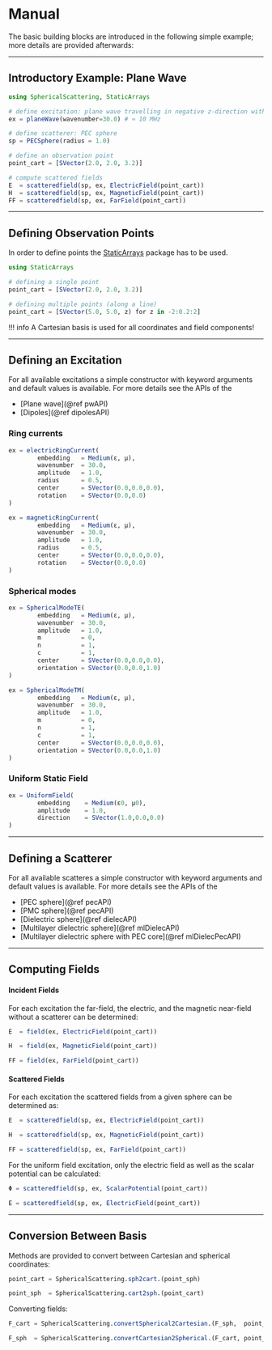 
# Manual

The basic building blocks are introduced in the following simple example; more details are provided afterwards:

---
## Introductory Example: Plane Wave



```julia
using SphericalScattering, StaticArrays

# define excitation: plane wave travelling in negative z-direction with x-polarization
ex = planeWave(wavenumber=30.0) # ≈ 10 MHz

# define scatterer: PEC sphere
sp = PECSphere(radius = 1.0)

# define an observation point
point_cart = [SVector(2.0, 2.0, 3.2)] 

# compute scattered fields
E  = scatteredfield(sp, ex, ElectricField(point_cart))
H  = scatteredfield(sp, ex, MagneticField(point_cart))
FF = scatteredfield(sp, ex, FarField(point_cart))

```

---
## Defining Observation Points

In order to define points the [StaticArrays](https://github.com/JuliaArrays/StaticArrays.jl) package has to be used.
```julia
using StaticArrays

# defining a single point
point_cart = [SVector(2.0, 2.0, 3.2)] 

# defining multiple points (along a line)
point_cart = [SVector(5.0, 5.0, z) for z in -2:0.2:2]
```

!!! info
    A Cartesian basis is used for all coordinates and field components!


---
## Defining an Excitation

For all available excitations a simple constructor with keyword arguments and default values is available. For more details see the APIs of the 

- [Plane wave](@ref pwAPI)
- [Dipoles](@ref dipolesAPI)

### Ring currents
```julia
ex = electricRingCurrent(
        embedding   = Medium(ε, μ),
        wavenumber  = 30.0,
        amplitude   = 1.0,
        radius      = 0.5,
        center      = SVector(0.0,0.0,0.0),
        rotation    = SVector(0.0,0.0)
)

ex = magneticRingCurrent(
        embedding   = Medium(ε, μ),
        wavenumber  = 30.0,
        amplitude   = 1.0,
        radius      = 0.5,
        center      = SVector(0.0,0.0,0.0),
        rotation    = SVector(0.0,0.0)
)
```

### Spherical modes

```julia
ex = SphericalModeTE(
        embedding   = Medium(ε, μ),
        wavenumber  = 30.0,
        amplitude   = 1.0,
        m           = 0,
        n           = 1,
        c           = 1,
        center      = SVector(0.0,0.0,0.0),
        orientation = SVector(0.0,0.0,1.0)
)

ex = SphericalModeTM(
        embedding   = Medium(ε, μ),
        wavenumber  = 30.0,
        amplitude   = 1.0,
        m           = 0,
        n           = 1,
        c           = 1,
        center      = SVector(0.0,0.0,0.0),
        orientation = SVector(0.0,0.0,1.0)
)
```

### Uniform Static Field

```julia
ex = UniformField(
        embedding    = Medium(ε0, μ0),
        amplitude    = 1.0,
        direction    = SVector(1.0,0.0,0.0)
)
```

---
## Defining a Scatterer

For all available scatteres a simple constructor with keyword arguments and default values is available. For more details see the APIs of the 

- [PEC sphere](@ref pecAPI)
- [PMC sphere](@ref pecAPI)
- [Dielectric sphere](@ref dielecAPI)
- [Multilayer dielectric sphere](@ref mlDielecAPI)
- [Multilayer dielectric sphere with PEC core](@ref mlDielecPecAPI)


---
## Computing Fields

#### Incident Fields

For each excitation the far-field, the electric, and the magnetic near-field without a scatterer can be determined: 
```julia
E  = field(ex, ElectricField(point_cart))

H  = field(ex, MagneticField(point_cart))

FF = field(ex, FarField(point_cart))
```

#### Scattered Fields

For each excitation the scattered fields from a given sphere can be determined as:

```julia
E  = scatteredfield(sp, ex, ElectricField(point_cart))

H  = scatteredfield(sp, ex, MagneticField(point_cart))

FF = scatteredfield(sp, ex, FarField(point_cart))

```
For the uniform field excitation, only the electric field as well as the scalar potential can be calculated:
```julia
Φ = scatteredfield(sp, ex, ScalarPotential(point_cart))

E = scatteredfield(sp, ex, ElectricField(point_cart))
```

---
## Conversion Between Basis

Methods are provided to convert between Cartesian and spherical coordinates:

```julia
point_cart = SphericalScattering.sph2cart.(point_sph)

point_sph  = SphericalScattering.cart2sph.(point_cart)
```

Converting fields:

```julia
F_cart = SphericalScattering.convertSpherical2Cartesian.(F_sph,  point_sph)

F_sph  = SphericalScattering.convertCartesian2Spherical.(F_cart, point_sph)
```